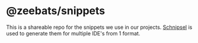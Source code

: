 # @zeebats/snippets

This is a shareable repo for the snippets we use in our projects. [Schnipsel](https://github.com/prismicio-community/schnipsel) is used to generate them for multiple IDE's from 1 format.
